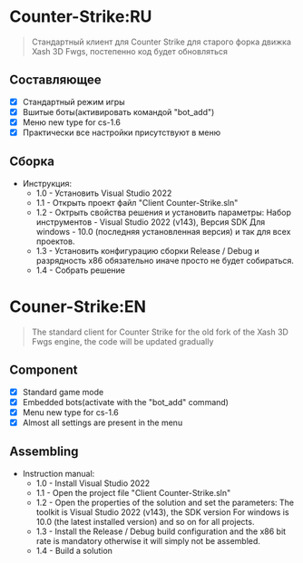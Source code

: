 # Counter-Strike:RU
>Стандартный клиент для Counter Strike для старого форка движка Xash 3D Fwgs, постепенно код будет обновляться

## Составляющее
* [x] Стандартный режим игры
* [x] Вшитые боты(активировать командой "bot_add")
* [x] Меню new type for cs-1.6
* [x] Практически все настройки присутствуют в меню

## Сборка
- Инструкция:
  - 1.0 - Установить Visual Studio 2022
  - 1.1 - Открыть проект файл "Client Counter-Strike.sln"
  - 1.2 - Октрыть свойства решения и установить параметры:
          Набор инструментов - Visual Studio 2022 (v143), Версия SDK Для windows - 10.0 (последняя установленная версия)
            и так для всех проектов.
  - 1.3 - Установить конфигурацию сборки Release / Debug и разрядность x86 обязательно иначе просто не будет собираться.
  - 1.4 - Собрать решение

# Couner-Strike:EN
>The standard client for Counter Strike for the old fork of the Xash 3D Fwgs engine, the code will be updated gradually

## Component
* [x] Standard game mode
* [x] Embedded bots(activate with the "bot_add" command)
* [x] Menu new type for cs-1.6
* [x] Almost all settings are present in the menu

## Assembling
 - Instruction manual:
   - 1.0 - Install Visual Studio 2022
   - 1.1 - Open the project file "Client Counter-Strike.sln"
   - 1.2 - Open the properties of the solution and set the parameters: The toolkit is Visual Studio 2022 (v143), the SDK version For windows is 10.0 (the latest installed version) and so on for all projects.
   - 1.3 - Install the Release / Debug build configuration and the x86 bit rate is mandatory otherwise it will simply not be assembled.
   - 1.4 - Build a solution
